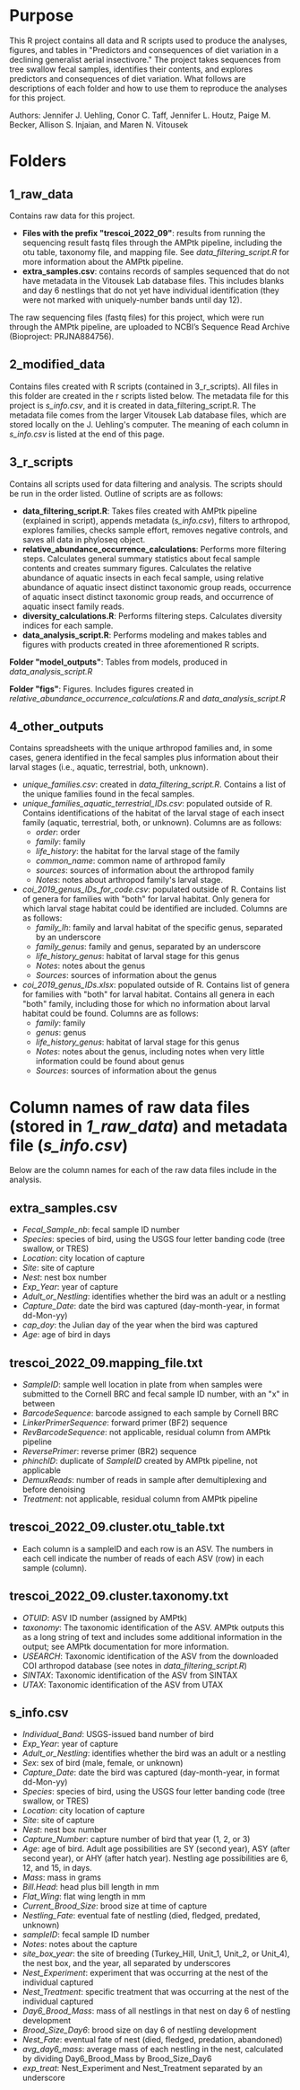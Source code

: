 
# Purpose

This R project contains all data and R scripts used to produce the analyses, figures, and tables in "Predictors and consequences of diet variation in a declining generalist aerial insectivore." The project takes sequences from tree swallow fecal samples, identifies their contents, and explores predictors and consequences of diet variation. What follows are descriptions of each folder and how to use them to reproduce the analyses for this project.

Authors: Jennifer J. Uehling, Conor C. Taff, Jennifer L. Houtz, Paige M. Becker, Allison S. Injaian, and Maren N. Vitousek

# Folders

## 1_raw_data

Contains raw data for this project.

- **Files with the prefix "trescoi_2022_09"**: results from running the sequencing result fastq files through the AMPtk pipeline, including the otu table, taxonomy file, and mapping file. See *data_filtering_script.R* for more information about the AMPtk pipeline.
- **extra_samples.csv**: contains records of samples sequenced that do not have metadata in the Vitousek Lab database files. This includes blanks and day 6 nestlings that do not yet have individual identification (they were not marked with uniquely-number bands until day 12).

The raw sequencing files (fastq files) for this project, which were run through the AMPtk pipeline, are uploaded to NCBI’s Sequence Read Archive (Bioproject: PRJNA884756).

## 2_modified_data

Contains files created with R scripts (contained in 3_r_scripts). All files in this folder are created in the r scripts listed below. The metadata file for this project is *s_info.csv*, and it is created in data_filtering_script.R. The metadata file comes from the larger Vitousek Lab database files, which are stored locally on the J. Uehling's computer. The meaning of each column in *s_info.csv* is listed at the end of this page.

## 3_r_scripts

Contains all scripts used for data filtering and analysis. The scripts should be run in the order listed. Outline of scripts are as follows:

- **data_filtering_script.R**: Takes files created with AMPtk pipeline (explained in script), appends metadata (*s_info.csv*), filters to arthropod, explores families, checks sample effort, removes negative controls, and saves all data in phyloseq object.
- **relative_abundance_occurrence_calculations**: Performs more filtering steps. Calculates general summary statistics about fecal sample contents and creates summary figures. Calculates the relative abundance of aquatic insects in each fecal sample, using relative abundance of aquatic insect distinct taxonomic group reads, occurrence of aquatic insect distinct taxonomic group reads, and occurrence of aquatic insect family reads.
- **diversity_calculations.R**: Performs filtering steps. Calculates diversity indices for each sample.
- **data_analysis_script.R**: Performs modeling and makes tables and figures with products created in three aforementioned R scripts.

**Folder "model_outputs"**: Tables from models, produced in *data_analysis_script.R*

**Folder "figs"**: Figures. Includes figures created in *relative_abundance_occurrence_calculations.R* and *data_analysis_script.R*

## 4_other_outputs

Contains spreadsheets with the unique arthropod families and, in some cases, genera identified in the fecal samples plus information about their larval stages (i.e., aquatic, terrestrial, both, unknown).

- *unique_families.csv*: created in *data_filtering_script.R*. Contains a list of the unique families found in the fecal samples.
- *unique_families_aquatic_terrestrial_IDs.csv*: populated outside of R. Contains identifications of the habitat of the larval stage of each insect family (aquatic, terrestrial, both, or unknown). Columns are as follows:
	- *order*: order
	- *family*: family
	- *life_history*: the habitat for the larval stage of the family
	- *common_name*: common name of arthropod family
	- *sources*: sources of information about the arthropod family
	- *Notes*: notes about arthropod family's larval stage.
- *coi_2019_genus_IDs_for_code.csv*: populated outside of R. Contains list of genera for families with "both" for larval habitat. Only genera for which larval stage habitat could be identified are included. Columns are as follows:
	- *family_lh*: family and larval habitat of the specific genus, separated by an underscore
	- *family_genus*: family and genus, separated by an underscore
	- *life_history_genus*: habitat of larval stage for this genus
	- *Notes*: notes about the genus
	- *Sources*: sources of information about the genus
- *coi_2019_genus_IDs.xlsx*: populated outside of R. Contains list of genera for families with "both" for larval habitat. Contains all genera in each "both" family, including those for which no information about larval habitat could be found. Columns are as follows:
	- *family*: family
	- *genus*: genus
	- *life_history_genus*: habitat of larval stage for this genus
	- *Notes*: notes about the genus, including notes when very little information could be found about genus
	- *Sources*: sources of information about the genus

# Column names of raw data files (stored in *1_raw_data*) and metadata file (*s_info.csv*)

Below are the column names for each of the raw data files include in the analysis.

## extra_samples.csv

- *Fecal_Sample_nb*: fecal sample ID number
- *Species*: species of bird, using the USGS four letter banding code (tree swallow, or TRES)
- *Location*: city location of capture
- *Site*: site of capture
- *Nest*: nest box number
- *Exp_Year*: year of capture
- *Adult_or_Nestling*: identifies whether the bird was an adult or a nestling
- *Capture_Date*: date the bird was captured (day-month-year, in format dd-Mon-yy)
- *cap_doy*: the Julian day of the year when the bird was captured
- *Age*: age of bird in days

## trescoi_2022_09.mapping_file.txt

- *SampleID*: sample well location in plate from when samples were submitted to the Cornell BRC and fecal sample ID number, with an "x" in between
- *BarcodeSequence*: barcode assigned to each sample by Cornell BRC
- *LinkerPrimerSequence*: forward primer (BF2) sequence
- *RevBarcodeSequence*: not applicable, residual column from AMPtk pipeline
- *ReversePrimer*: reverse primer (BR2) sequence
- *phinchID*: duplicate of *SampleID* created by AMPtk pipeline, not applicable
- *DemuxReads*: number of reads in sample after demultiplexing and before denoising
- *Treatment*: not applicable, residual column from AMPtk pipeline

## trescoi_2022_09.cluster.otu_table.txt

- Each column is a sampleID and each row is an ASV. The numbers in each cell indicate the number of reads of each ASV (row) in each sample (column).

## trescoi_2022_09.cluster.taxonomy.txt

- *OTUID*: ASV ID number (assigned by AMPtk)
- *taxonomy*: The taxonomic identification of the ASV. AMPtk outputs this as a long string of text and includes some additional information in the output; see AMPtk documentation for more information.
- *USEARCH*: Taxonomic identification of the ASV from the downloaded COI arthropod database (see notes in *data_filtering_script.R*)
- *SINTAX*: Taxonomic identification of the ASV from SINTAX
- *UTAX*: Taxonomic identification of the ASV from UTAX

## s_info.csv

- *Individual_Band*: USGS-issued band number of bird
- *Exp_Year*: year of capture
- *Adult_or_Nestling*: identifies whether the bird was an adult or a nestling
- *Sex*: sex of bird (male, female, or unknown)
- *Capture_Date*: date the bird was captured (day-month-year, in format dd-Mon-yy)
- *Species*: species of bird, using the USGS four letter banding code (tree swallow, or TRES)
- *Location*: city location of capture
- *Site*: site of capture
- *Nest*: nest box number
- *Capture_Number*: capture number of bird that year (1, 2, or 3)	
- *Age*: age of bird. Adult age possibilities are SY (second year), ASY (after second year), or AHY (after hatch year). Nestling age possibilities are 6, 12, and 15, in days.
- *Mass*: mass in grams
- *Bill.Head*: head plus bill length in mm
- *Flat_Wing*: flat wing length in mm
- *Current_Brood_Size*: brood size at time of capture
- *Nestling_Fate*: eventual fate of nestling (died, fledged, predated, unknown)
- *sampleID*: fecal sample ID number
- *Notes*: notes about the capture
- *site_box_year*: the site of breeding (Turkey_Hill, Unit_1, Unit_2, or Unit_4), the nest box, and the year, all separated by underscores
- *Nest_Experiment*: experiment that was occurring at the nest of the individual captured
- *Nest_Treatment*: specific treatment that was occurring at the nest of the individual captured
- *Day6_Brood_Mass*: mass of all nestlings in that nest on day 6 of nestling development
- *Brood_Size_Day6*: brood size on day 6 of nestling development
- *Nest_Fate*: eventual fate of nest (died, fledged, predation, abandoned)
- *avg_day6_mass*: average mass of each nestling in the nest, calculated by dividing Day6_Brood_Mass by Brood_Size_Day6
- *exp_treat*: Nest_Experiment and Nest_Treatment separated by an underscore